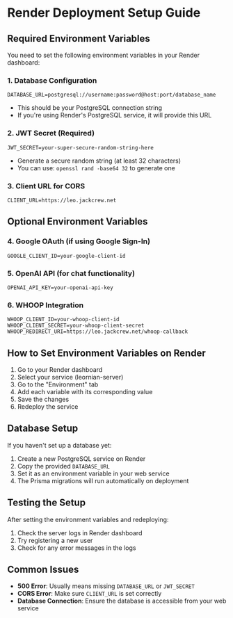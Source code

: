 # Render Deployment Setup Guide

## Required Environment Variables

You need to set the following environment variables in your Render dashboard:

### 1. Database Configuration
```
DATABASE_URL=postgresql://username:password@host:port/database_name
```
- This should be your PostgreSQL connection string
- If you're using Render's PostgreSQL service, it will provide this URL

### 2. JWT Secret (Required)
```
JWT_SECRET=your-super-secure-random-string-here
```
- Generate a secure random string (at least 32 characters)
- You can use: `openssl rand -base64 32` to generate one

### 3. Client URL for CORS
```
CLIENT_URL=https://leo.jackcrew.net
```

## Optional Environment Variables

### 4. Google OAuth (if using Google Sign-In)
```
GOOGLE_CLIENT_ID=your-google-client-id
```

### 5. OpenAI API (for chat functionality)
```
OPENAI_API_KEY=your-openai-api-key
```

### 6. WHOOP Integration
```
WHOOP_CLIENT_ID=your-whoop-client-id
WHOOP_CLIENT_SECRET=your-whoop-client-secret
WHOOP_REDIRECT_URI=https://leo.jackcrew.net/whoop-callback
```

## How to Set Environment Variables on Render

1. Go to your Render dashboard
2. Select your service (leornian-server)
3. Go to the "Environment" tab
4. Add each variable with its corresponding value
5. Save the changes
6. Redeploy the service

## Database Setup

If you haven't set up a database yet:

1. Create a new PostgreSQL service on Render
2. Copy the provided `DATABASE_URL`
3. Set it as an environment variable in your web service
4. The Prisma migrations will run automatically on deployment

## Testing the Setup

After setting the environment variables and redeploying:

1. Check the server logs in Render dashboard
2. Try registering a new user
3. Check for any error messages in the logs

## Common Issues

- **500 Error**: Usually means missing `DATABASE_URL` or `JWT_SECRET`
- **CORS Error**: Make sure `CLIENT_URL` is set correctly
- **Database Connection**: Ensure the database is accessible from your web service 